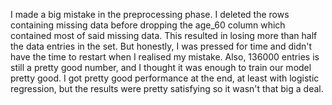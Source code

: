 I made a big mistake in the preprocessing phase.
I deleted the rows containing missing data before dropping the age_60 column which contained most of said missing data.
This resulted in losing more than half the data entries in the set.
But honestly, I was pressed for time and didn't have the time to restart when I realised my mistake.
Also, 136000 entries is still a pretty good number, and I thought it was enough to train our model pretty good.
I got pretty good performance at the end, at least with logistic regression, but the results were pretty satisfying so it wasn't that big a deal.
